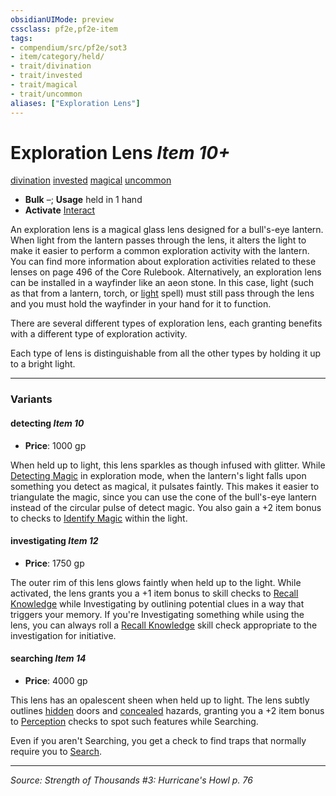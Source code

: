```yaml
---
obsidianUIMode: preview
cssclass: pf2e,pf2e-item
tags:
- compendium/src/pf2e/sot3
- item/category/held/
- trait/divination
- trait/invested
- trait/magical
- trait/uncommon
aliases: ["Exploration Lens"]
---
```

# Exploration Lens *Item 10+*  
[divination](divination.md "Divination School Trait")  [invested](invested.md "Invested Item Trait")  [magical](magical.md "Magical Item Trait")  [uncommon](uncommon.md "Uncommon Rarity Trait")  

- **Bulk** –; **Usage** held in 1 hand
- **Activate** [Interact](interact.md)

An exploration lens is a magical glass lens designed for a bull's-eye lantern. When light from the lantern passes through the lens, it alters the light to make it easier to perform a common exploration activity with the lantern. You can find more information about exploration activities related to these lenses on page 496 of the Core Rulebook. Alternatively, an exploration lens can be installed in a wayfinder like an aeon stone. In this case, light (such as that from a lantern, torch, or [light](Reference/Compendium/Spells/light.md) spell) must still pass through the lens and you must hold the wayfinder in your hand for it to function.

There are several different types of exploration lens, each granting benefits with a different type of exploration activity.

Each type of lens is distinguishable from all the other types by holding it up to a bright light.

---

### Variants

#### detecting *Item 10*

- **Price**: 1000 gp

When held up to light, this lens sparkles as though infused with glitter. While [Detecting Magic](Reference/Rules/Actions/detect-magic.md) in exploration mode, when the lantern's light falls upon something you detect as magical, it pulsates faintly. This makes it easier to triangulate the magic, since you can use the cone of the bull's-eye lantern instead of the circular pulse of detect magic. You also gain a +2 item bonus to checks to [Identify Magic](identify-magic.md) within the light.

#### investigating *Item 12*

- **Price**: 1750 gp

The outer rim of this lens glows faintly when held up to the light. While activated, the lens grants you a +1 item bonus to skill checks to [Recall Knowledge](recall-knowledge.md) while Investigating by outlining potential clues in a way that triggers your memory. If you're Investigating something while using the lens, you can always roll a [Recall Knowledge](recall-knowledge.md) skill check appropriate to the investigation for initiative.

#### searching *Item 14*

- **Price**: 4000 gp

This lens has an opalescent sheen when held up to light. The lens subtly outlines [hidden](conditions.md#Hidden) doors and [concealed](conditions.md#Concealed) hazards, granting you a +2 item bonus to [Perception](skills.md#Perception) checks to spot such features while Searching.

Even if you aren't Searching, you get a check to find traps that normally require you to [Search](search.md).

---
*Source: Strength of Thousands #3: Hurricane's Howl p. 76*